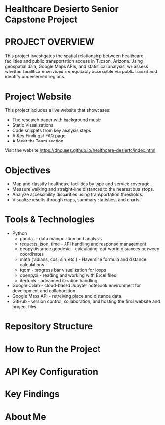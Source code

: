 # Healthcare Desierto Senior Capstone Project

# PROJECT OVERVIEW
This project investigates the spatial relationship between healthcare facilities and public transportation access in Tucson, Arizona. Using geospatial data, Google Maps APIs, and statistical analysis, we assess whether healthcare services are equitably accessible via public transit and identify underserved regions.

# Project Website
This project includes a live website that showcases:
  - The research paper with background music
  - Static Visualizations
  - Code snippets from key analysis steps
  - A Key Findings/ FAQ page
  - A Meet the Team section

Visit the website
https://dncunes.github.io/healthcare-desierto/index.html

# Objectives
- Map and classify healthcare facilities by type and service coverage.
- Measure walking and straight-line distances to the nearest bus stops.
- Analyze accessibility disparities using transportation thresholds.
- Visualize results through maps, summary statistics, and charts.

# Tools & Technologies
- Python
  - pandas - data manipulation and analysis
  - requests, json, time - API handling and response management
  - geopy.distance.geodesic - calculating real-world distances between coordinates
  - math (radians, cos, sin, etc.) - Haversine formula and distance calculations
  - tqdm - progress bar visualization for loops
  - openpyxl - reading and working with Excel files
  - itertools - advanced iteration handling
- Google Colab - cloud-based Jupyter notebook environment for development and collaboration
- Google Maps API - retreiving place and distance data
- GitHub - version control, collaboration, and hosting the final website and project files

# Repository Structure

# How to Run the Project

# API Key Configuration

# Key Findings

# About Me
